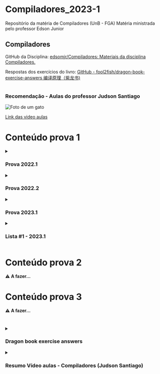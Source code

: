# Compiladores_2023-1
Repositório da matéria de Compiladores (UnB - FGA) Matéria ministrada pelo professor Edson Junior

## Compiladores

GitHub da Disciplina: [edsomjr/Compiladores: Materiais da disciplina
Compiladores.](https://github.com/edsomjr/Compiladores)

Respostas dos exercícios do livro: [GitHub - fool2fish/dragon-book-exercise-answers
编译原理（紫龙书)](https://github.com/fool2fish/dragon-book-exercise-answers)
#
### Recomendação - Aulas do professor Judson Santiago
![Foto de um
gato](https://i.ytimg.com/vi/jgI711CrnnY/hqdefault.jpg?sqp=-oaymwEXCNACELwBSFryq4qpAwkIARUAAIhCGAE=&rs=AOn4CLCDf_lFr_zH1P6Vn2j8MGPozU2iqA)

[Link das video aulas](https://www.youtube.com/playlist?list=PLX6Nyaq0ebfhI396WlWN6WlBm-tp7vDtV)
#

# Conteúdo prova 1

<details>
  <summary>
    <h3> Prova 2022.1 </h3>
  </summary>

  [Gabarito
  oficial](https://github.com/ananorberto/Compiladores_2023-1/blob/main/Provas%20anteriores%20e%20lista/gab_2022_1-p1.pdf)

  1. Complete a sentença:

  “A compilação pode ser dividida em `6`fases, as quais podem ser classificadas em duas partes: `análise` e `síntese`.
  Outra organização possível separa as `4` primeiras fases na interface de vanguarda e as `2` últimas fases na interface
  de retaguarda.”

  #
  2. Considere a gramática livre de contexto G abaixo:
  `S → S concat L | S replace L L | ∊
  L → a | b | c`


  De acordo com as convenções de notação, responda as questões abaixo?
  (i) (2 pontos) Quais são os não-terminais de G?

  > Os não-terminais de G são `S e L`.

  <details>
    <summary>Explicação</summary>


    >💡 Os símbolos não-terminais são aqueles que podem ser expandidos em outros símbolos através das produções da
    gramática. No caso da gramática G
    > dada, existem dois não-terminais, S e L, que representam sequências de símbolos que podem ser derivados a partir
    das produções da gramática.

  </details>


  (ii) (2 pontos) Quais são os terminais de G?

  > Os terminais de G são `concat, replace, ∊, a, b e c`.

  <details>
    <summary>Explicação</summary>


    >💡 Os terminais de uma gramática livre de contexto são os símbolos que não podem ser mais derivados a partir das
    produções da gramática, ou seja,
    > são os símbolos que aparecem nas folhas da árvore de derivação. No caso da gramática G dada, os terminais são
    concat, replace, ∊, a, b e c, que
    > não podem mais ser derivados a partir das produções da gramática.

  </details>


  (iii) (1 ponto) Qual é o símbolo de partida de G?

  > O símbolo de partida de G é S (não-terminal da primeira produção listada).
  <details>
    <summary>Explicação</summary>

    >💡 Em outras palavras, quando começamos a usar a gramática G para gerar sequências de símbolos, começamos com o
    não-terminal S, e a partir daí podemos derivar sequências de símbolos usando as produções de G. Então, podemos dizer
    que S é o símbolo de partida de G.
  </details>

  #
  3. Assinale a alternativa correta.
  Considere o seguinte código de máquina de pilha:
  `value-l a
  push 5
  push 2
  ⌽
  value-r b
  ⍨`
  Marque a expressão, em notação infixada, que é avaliada por este código. Assuma que as operações ⌽ e ⍨ sejam binárias
  e que o ordem de extração dos operando da pilha seja a seguinte: primeiro o operando à direita, em seguida o operando
  à esquerda.


  (X) a := (5 ⌽ 2) ⍨ b
  (B) a := b ⍨ (2 ⌽ 5)
  (C) a := (b ⍨ 2) ⌽ 5
  (D) a := 5 ⌽ (2 ⍨ b)

  >💡 Resposta correta a := (5 ⌽ 2) ⍨ b.
  <details>
    <summary>Explicação</summary>

    1. A instrução "value-l a" indica que a variável "a" será o destino da operação que será realizada, e a instrução
    "value-r b" indica que a variável "b" será o segundo operando.
    2. Em seguida, a instrução "push 5" coloca o valor 5 no topo da pilha, seguida pela instrução "push 2" que coloca o
    valor 2 no topo da pilha.
    3. A instrução "⌽" retira os dois valores do topo da pilha e aplica o operador ⌽, que realiza uma operação binária
    com a ordem dos operandos invertida. Portanto, essa instrução avalia a expressão 2 ⌽ 5 e coloca o resultado (que é 5
    ⌽ 2) no topo da pilha.
    4. Por fim, a instrução "⍨" retira o valor no topo da pilha (que é o resultado da operação anterior, 5 ⌽ 2) e o
    coloca no segundo lugar da pilha, invertendo a ordem dos dois valores na pilha. Assim, o valor final na pilha é o
    resultado da expressão (5 ⌽ 2) ⍨ b, que é atribuído à variável "a”

  </details>
  #
  4. Julgue os itens abaixo. Em cada item, preencha os parêntesis com V (verdadeiro) ou F (falso).


  ( F ) Em uma produção, o símbolo não-terminal que será produzido fica do lado direito da seta.

  <details>
    <summary>💡 Explicação do porquê é falsa</summary>

    > A afirmação é falsa, pois em uma gramática livre de contexto, as regras de produção são escritas com uma seta →. O
    lado esquerdo contém um único símbolo não-terminal, enquanto o lado direito contém uma sequência de símbolos
    terminais e/ou não-terminais.
    Exemplo: `S → aB` (O símbolo não-terminal S é produzido a partir da sequência de símbolos "aB").

  </details>

  ( V ) O símbolo ∊ representa uma cadeia de Tokens vazia.
  ( F ) Uma gramática livre de contexto é ambígua se existe ao menos uma expressão que não possui árvore sintática.

  <details>
    <summary>💡 Explicação do porquê é falsa</summary>

    > Uma gramática é ambígua se existem duas ou mais árvores sintáticas distintas para a mesma sentença. Se uma
    expressão não possui árvore sintática, então ela não é derivável e, portanto, não pode ser ambígua ou não ambígua.

  </details>

  ( F ) Em uma definição dirigida pela sintaxe, um atributo de um nó n é dito sintetizado se ele depende apenas dos
  valores dos atributos das folhas da árvore.

  <details>
    <summary>💡 Explicação do porquê é falsa</summary>
    💡 Explicação do porquê é falsa

    > Um atributo de um nó é dito sintetizado se ele pode ser calculado a partir dos valores dos atributos dos filhos do
    nó da árvore. Sendo assim, o atributo pode depender de outros nós além das folhas da subárvore abaixo dele.

  </details>

  ( V ) Em um esquema de tradução, as ações semânticas são inseridas no lado direito da produção e são delimitadas por
  chaves.

  #
  5. Na linguagem de programação C o enunciado `do-while` possui a forma

  `do { cmd } while ( expr );`

  O laço inicia executando cmd. Em seguida, expr é avaliada: caso seja verdadeira, o laço reinicia com uma nova execução
  de cmd; caso contrário, o laço é encerrado. O significado do enunciado `do-while` é similar a

  `cmd ; while ( expr ) { cmd }`

  Construa um gabarito para a tradução dirigida pela sintaxe que traduz enunciados `do-while` em C para código de
  máquina de pilha.


  <table>
    <thead>
      <tr>
        <th>RÓTULO LOOP</th>
      </tr>
    </thead>
    <tbody>
      <tr>
        <td>CÓDIGO PARA cmd</td>
      </tr>
      <tr>
        <td>CÓDIGO PARA expr</td>
      </tr>
      <tr>
        <td>gotrue loop</td>
      </tr>
    </tbody>
  </table>


</details>
<details>
  <summary>
    <h3> Prova 2022.2 </h3>
  </summary>

</details>
<details>
  <summary>
    <h3> Prova 2023.1 </h3>
  </summary>

  Resposta questão 15 - Lógica da questão:

  [CONVIERTE UN NUMERAL DE BASE 7 A BASE DECIMAL](https://www.youtube.com/shorts/qnHaeTIIm9o)

  [https://www.youtube.com/shorts/qnHaeTIIm9o](https://www.youtube.com/shorts/qnHaeTIIm9o)

</details>
<details>
  <summary>
    <h3> Lista #1 - 2023.1 </h3>
  </summary>

  [lista_1.pdf](https://github.com/ananorberto/Compiladores_2023-1/blob/main/Provas%20anteriores%20e%20lista/lista_1.pdf)

  <details>
    <summary>
      Respostas
    </summary>
      
1. S → SS+ | SS x | a

```c
    S
    |
  /   \
SS+    ax
||     |
aa  +  ax
```

c. Expressões pós-fixadas de adição e multiplicação

2.  Lista →id, Lista | id 

  </details>
</details>


# Conteúdo prova 2

:warning: **A fazer...**

#

# Conteúdo prova 3

:warning: **A fazer...**
#

<details>
  <summary>
    <h3>Dragon book exercise answers</h3>
  </summary>

  ### **1.1.1**

  Qual é a diferença entre um compilador e um intérprete?

  ### Resposta

  Um compilador é um programa que pode ler um programa em um idioma - o idioma de origem - e traduzi-lo para um programa
  equivalente em outro idioma – o idioma de destino e relatar qualquer erros no programa de origem que ele detecta
  durante o processo de tradução.

  O intérprete executa diretamente as operações especificadas no programa de origem nas entradas fornecidas pelo
  usuário.

  ### **1.1.2**

  Quais são as vantagens de:
  (a) um compilador sobre um intérprete
  (b) um intérprete sobre um compilador?

  ### Resposta

  a. O programa de destino no idioma da máquina produzido por um compilador geralmente é muito mais rápido que um
  intérprete no mapeamento de entradas para saídas.

  b. Um intérprete geralmente pode fornecer um diagnóstico de erro melhor do que um compilador, porque executa a
  instrução do programa de origem por instrução.

  ### **1.1.3**

  Quais são as vantagens de um sistema de processamento de idiomas no qual o compilador produz linguagem de montagem em
  vez de linguagem de máquina?

  ### Resposta

  O compilador pode produzir um programa em linguagem de montagem como sua saída, porque a linguagem assembly é mais
  fácil de produzir como saída e mais fácil de depurar.

  ### **1.1.4**

  Um compilador que traduz um idioma de alto nível em outro de alto nível idioma é chamado de *fonte a fonte* tradutor.
  Quais são as vantagens para usando C como idioma de destino para um compilador?

  ### Resposta

  Para a linguagem C, existem muitos compiladores disponíveis que compilam em quase todo hardware.

  ### **1.1.5**

  Descreva algumas das tarefas que um montador precisa executar.

  ### Resposta

  Traduz do idioma da montagem para o código da máquina. Este código de máquina é realocável.

</details>


<details>
  <summary>
    <h3>Resumo Vídeo aulas - Compiladores (Judson Santiago)</h3>
  </summary>


- Aula00 (Introdução)
    - Existem dois tipos de processadores de linguagem:
        - Compiladores: traduzem programas para linguagem de máquina
        - Interpretadores: executam programas em linguagem de alto nível
    - A compilação se divide em duas partes:
        - Análise: leitura e análise do código fonte (3 analise - Decomposição)
        - Síntese: geração e otimização de código abjeto (3 síntese - Produção)
    - O desenvolvimento de um compilador é uma tarefa complexa
        - Ele deve estar correto, ser eficiente e ter uma boa usabilidade
- Aula01(Ambiente Linux) e Aula02( Ambiente VS Code)
    
    [Aula 01 - Ambiente Linux | Histórico | Terminal | Shell | g++ | gdb | make | cmake | Compiladores](https://www.youtube.com/live/JJmf1wlNGeQ?feature=share)
    
    [Aula 02 - Ambiente VS Code | Visual Studio Code | C++ | Make | CMake | g++ | gdb | Compiladores](https://www.youtube.com/live/7WrTl_MaLk8?feature=share)
    
- Aula03 (Tradução Dirigida pela Sintaxe)
    
    Pulamos o `Analisador Léxico`  poque usamos dígitos simples (1 | 2 | 3)
    
    ![Untitled](Compiladores%20c5d1f86db6d941e793f1b8acb658b62d/Untitled.png)
    
    - Uma Gramática é formada por um conjunto de produções.
        - Elas descrevem as construções de uma língua.
        - Cadeias válidas podem ser visualizadas por árvores de derivação.
    - A tradução dirigida por sintaxe permite construir um tradutor simples usando uma busca em profundidade na árvore de derivação:
        - Anotada com atributos
        - Modificada por ações semânticas
    - Essa técnica de tradução ilustra de forma simples a análise sintática.
- Aula04(Análise Sintática)

</details>
